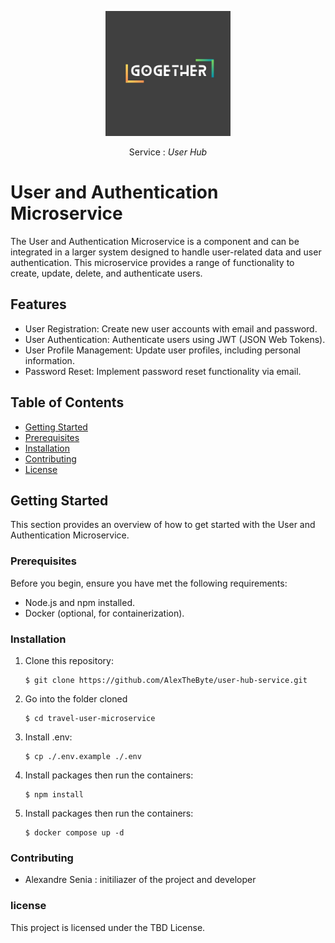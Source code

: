 <p align="center">
  <a href="http://nestjs.com/" target="blank"><img src="./public/logo/WhatsApp Image 2023-09-22 at 23.40.13.jpeg" width="200" alt="Nest Logo" /></a>
</p>

  <p align="center">Service : <i>User Hub</i></p>

# User and Authentication Microservice


The User and Authentication Microservice is a component and can be integrated in a larger system designed to handle user-related data and user authentication. This microservice provides a range of functionality to create, update, delete, and authenticate users.

## Features

- User Registration: Create new user accounts with email and password.
- User Authentication: Authenticate users using JWT (JSON Web Tokens).
- User Profile Management: Update user profiles, including personal information.
- Password Reset: Implement password reset functionality via email.

## Table of Contents

- [Getting Started](#getting-started)
- [Prerequisites](#prerequisites)
- [Installation](#installation)
- [Contributing](#contributing)
- [License](#license)

## Getting Started

This section provides an overview of how to get started with the User and Authentication Microservice.

### Prerequisites

Before you begin, ensure you have met the following requirements:

- Node.js and npm installed.
- Docker (optional, for containerization).

### Installation

1. Clone this repository:
   ```shell
   $ git clone https://github.com/AlexTheByte/user-hub-service.git
2. Go into the folder cloned 
   ```shell
   $ cd travel-user-microservice
2. Install .env:
   ```shell 
   $ cp ./.env.example ./.env 
3. Install packages then run the containers:
   ```shell
   $ npm install
4. Install packages then run the containers:
   ```shell$
   $ docker compose up -d
### Contributing 

- Alexandre Senia : initiliazer of the project and developer

### license 

This project is licensed under the TBD License.
